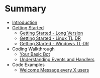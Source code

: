 # Summary

* [Introduction](README.md)
* [Getting Started](getting-started/README.md)
   * [Getting Started - Long Version](getting-started/the-long-version.md)
   * [Getting Started - Linux TL;DR](getting-started/linux-tldr.md)
   * [Getting Started - Windows TL;DR](getting-started/windows-tldr.md)
* Coding Walkthrough
   * [Your Basic Bot](coding-walkthroughs/your_basic_bot.md)
   * [Understanding Events and Handlers](coding-walkthroughs/events_and_handlers.md)
* Code Examples
   * [Welcome Message every X users](samples/welcome_message_every_x_users.md)

